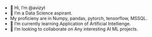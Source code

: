- 👋 Hi, I’m @avizyt
- 👀 I’m a Data Science aspirant.
- My proficieny are in Numpy, pandas, pytorch, tensorflow, MSSQL.
- 🌱 I’m currently learning Application of Artificial Intellienge.
- 💞️ I’m looking to collaborate on Any interesting AI ML projects.


<!---
avizyt/avizyt is a ✨ special ✨ repository because its `README.md` (this file) appears on your GitHub profile.
You can click the Preview link to take a look at your changes.
--->
